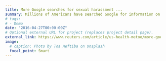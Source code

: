 ```yaml
---
title: More Google searches for sexual harassment ...
summary: Millions of Americans have searched Google for information on how to understand, prevent  ...
# tags:
# - Demo
date: "2016-04-27T00:00:00Z"
# Optional external URL for project (replaces project detail page).
external_link: https://www.reuters.com/article/us-health-metoo/more-google-searches-for-sexual-harassment-facts-since-metoo-idUSKCN1OK28L
image:
  # caption: Photo by Toa Heftiba on Unsplash
  focal_point: Smart
---
```

